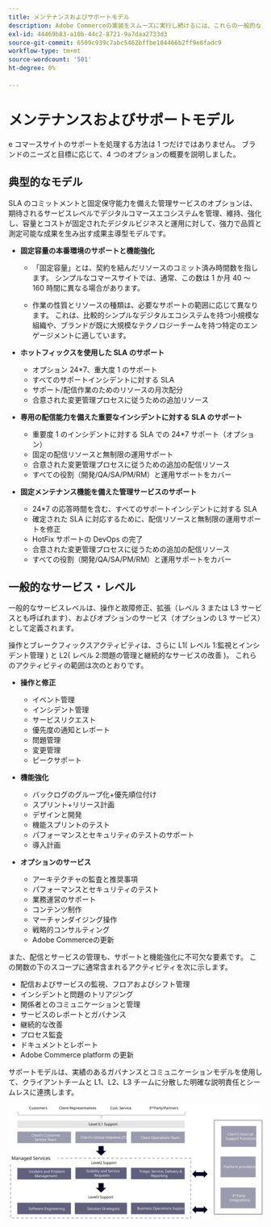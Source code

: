 ```yaml
---
title: メンテナンスおよびサポートモデル
description: Adobe Commerceの実装をスムーズに実行し続けるには、これらの一般的なメンテナンスおよびサポートモデルを使用します。
exl-id: 44469b83-a10b-44c2-8721-9a7daa2733d3
source-git-commit: 6509c939c7abc5462bffbe104466b2ff9e6fadc9
workflow-type: tm+mt
source-wordcount: '501'
ht-degree: 0%

---
```


# メンテナンスおよびサポートモデル

e コマースサイトのサポートを処理する方法は 1 つだけではありません。 ブランドのニーズと目標に応じて、4 つのオプションの概要を説明しました。

## 典型的なモデル

SLA のコミットメントと固定保守能力を備えた管理サービスのオプションは、期待されるサービスレベルでデジタルコマースエコシステムを管理、維持、強化し、容量とコストが固定されたデジタルビジネスと運用に対して、強力で品質と測定可能な成果を生み出す成果主導型モデルです。

- **固定容量の本番環境のサポートと機能強化**

   - 「固定容量」とは、契約を結んだリソースのコミット済み時間数を指します。 シンプルなコマースサイトでは、通常、この数は 1 か月 40 ～ 160 時間に異なる場合があります。

   - 作業の性質とリソースの種類は、必要なサポートの範囲に応じて異なります。 これは、比較的シンプルなデジタルエコシステムを持つ小規模な組織や、ブランドが既に大規模なテクノロジーチームを持つ特定のエンゲージメントに適しています。

- **ホットフィックスを使用した SLA のサポート**
   - オプション 24*7、重大度 1 のサポート
   - すべてのサポートインシデントに対する SLA
   - サポート/配信作業のためのリソースの月次配分
   - 合意された変更管理プロセスに従うための追加リソース

- **専用の配信能力を備えた重要なインシデントに対する SLA のサポート**
   - 重要度 1 のインシデントに対する SLA での 24*7 サポート（オプション）
   - 固定の配信リソースと無制限の運用サポート
   - 合意された変更管理プロセスに従うための追加の配信リソース
   - すべての役割（開発/QA/SA/PM/RM）と運用サポートをカバー

- **固定メンテナンス機能を備えた管理サービスのサポート**
   - 24*7 の応答時間を含む、すべてのサポートインシデントに対する SLA
   - 確定された SLA に対応するために、配信リソースと無制限の運用サポートを修正
   - HotFix サポートの DevOps の完了
   - 合意された変更管理プロセスに従うための追加の配信リソース
   - すべての役割（開発/QA/SA/PM/RM）と運用サポートをカバー

## 一般的なサービス・レベル

一般的なサービスレベルは、操作と故障修正、拡張（レベル 3 または L3 サービスとも呼ばれます）、およびオプションのサービス（オプションの L3 サービス）として定義されます。

操作とブレークフィックスアクティビティは、さらに L1( レベル 1:監視とインシデント管理 ) と L2( レベル 2:問題の管理と継続的なサービスの改善 )。 これらのアクティビティの範囲は次のとおりです。

- **操作と修正**
   - イベント管理
   - インシデント管理
   - サービスリクエスト
   - 優先度の通知とレポート
   - 問題管理
   - 変更管理
   - ピークサポート

- **機能強化**
   - バックログのグループ化+優先順位付け
   - スプリント+リリース計画
   - デザインと開発
   - 機能スプリントのテスト
   - パフォーマンスとセキュリティのテストのサポート
   - 導入計画

- **オプションのサービス**
   - アーキテクチャの監査と推奨事項
   - パフォーマンスとセキュリティのテスト
   - 業務運営のサポート
   - コンテンツ制作
   - マーチャンダイジング操作
   - 戦略的コンサルティング
   - Adobe Commerceの更新

また、配信とサービスの管理も、サポートと機能強化に不可欠な要素です。 この関数の下のスコープに通常含まれるアクティビティを次に示します。

- 配信およびサービスの監視、フロアおよびシフト管理
- インシデントと問題のトリアジング
- 関係者とのコミュニケーションと管理
- サービスのレポートとガバナンス
- 継続的な改善
- プロセス監査
- ドキュメントとレポート
- Adobe Commerce platform の更新

サポートモデルは、実績のあるガバナンスとコミュニケーションモデルを使用して、クライアントチームと L1、L2、L3 チームに分散した明確な説明責任とシームレスに連携します。

![サポートモデルを示す図](../../assets/playbooks/support-model-diagram.svg)
